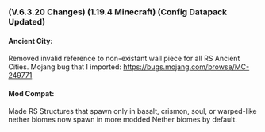### **(V.6.3.20 Changes) (1.19.4 Minecraft) (Config Datapack Updated)**

#### Ancient City:
Removed invalid reference to non-existant wall piece for all RS Ancient Cities. Mojang bug that I imported: https://bugs.mojang.com/browse/MC-249771

#### Mod Compat:
Made RS Structures that spawn only in basalt, crismon, soul, or warped-like nether biomes now spawn in more modded Nether biomes by default.